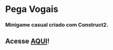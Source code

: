 ﻿# Pega Vogais

### Minigame casual criado com Construct2.

## Acesse [AQUI](https://lbarbatto.github.io/pegavogais/)!
